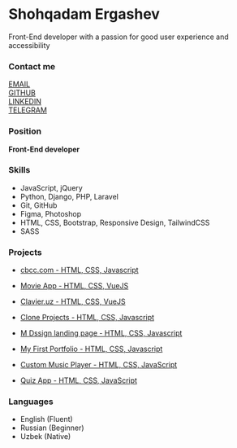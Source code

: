 <!-- [rsschool-cv](https://shohqadamm.github.io/rsschool-cv/) -->
<!-- ======================================================== -->

Shohqadam Ergashev
==================

Front-End developer with a passion for good user experience and accessibility

### Contact me

[EMAIL](mailto:ergashevshohqadam@gmail.com)  
[GITHUB](https://github.com/shohqadamm)  
[LINKEDIN](https://www.linkedin.com/in/shohqadamergashev/)  
[TELEGRAM](https://t.me/i_m_shohqadammm)


### Position

**Front-End developer**

### Skills
*   JavaScript, jQuery
*   Python, Django, PHP, Laravel
*   Git, GitHub
*   Figma, Photoshop
*   HTML, CSS, Bootstrap, Responsive Design, TailwindCSS
*   SASS

### Projects


*   [cbcc.com - HTML, CSS, Javascript](https://www.champagnebillionairecryptoclub.com/)
    
*   [Movie App - HTML, CSS, VueJS](https://shohqadam-movie-app-vue.netlify.app)
    
*   [Clavier.uz - HTML, CSS, VueJS](https://clavier-uz-vue.netlify.app/)
    
*   [Clone Projects - HTML, CSS, Javascript](https://shohqadamm.github.io/clone-projects/)
    
*   [M Dssign landing page - HTML, CSS, Javascript](https://shohqadam.github.io/mDesignLP)
    
*   [My First Portfolio - HTML, CSS, Javascript](https://shohqadam-me.netlify.app/)
    
*   [Custom Music Player - HTML, CSS, JavaScript](https://shohqadam.github.io/mysicPlayer)
    
*   [Quiz App - HTML, CSS, JavaScript](https://shohqadamm.github.io/quiz-app-vanilla-js)

### Languages

*   English (Fluent)
*   Russian (Beginner)
*   Uzbek (Native)
<!---
shohqadamm/shohqadamm is a ✨ special ✨ repository because its `README.md` (this file) appears on your GitHub profile.
You can click the Preview link to take a look at your changes.
--->
